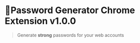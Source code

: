 # 🔐Password Generator Chrome Extension v1.0.0

> Generate **strong** passwords for your web accounts
